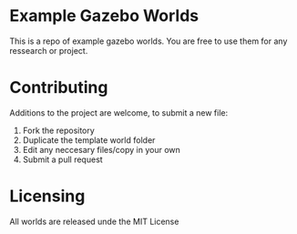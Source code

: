 # Example Gazebo Worlds
This is a repo of example gazebo worlds. You are free to use them for any ressearch or project.

# Contributing
Additions to the project are welcome, to submit a new file:
1. Fork the repository
2. Duplicate the template world folder
3. Edit any neccesary files/copy in your own
4. Submit a pull request

# Licensing
All worlds are released unde the MIT License
